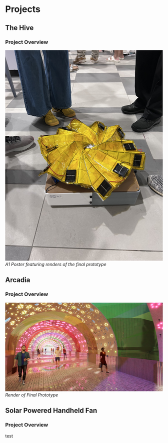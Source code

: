 # Projects
## The Hive
### Project Overview
![A1 Poster](images/3DPrototypeImage1.jpg)
*A1 Poster featuring renders of the final prototype*
## Arcadia
### Project Overview
![Arcadia Render 1](images/ArcadiaRender1.PNG)
*Render of Final Prototype*

## Solar Powered Handheld Fan
### Project Overview
<head> test </head>
